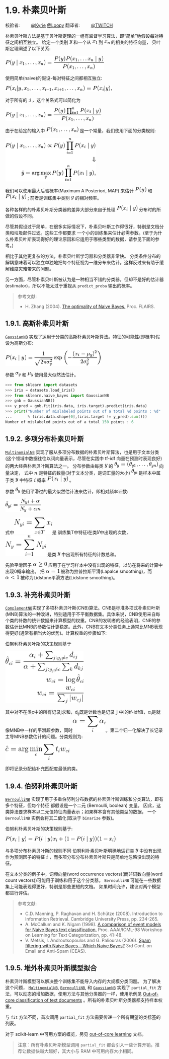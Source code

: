 # 1.9\. 朴素贝叶斯

校验者:
        [@Kyrie](https://github.com/apachecn/scikit-learn-doc-zh)
        [@Loopy](https://github.com/loopyme)
翻译者:
        [@TWITCH](https://github.com/apachecn/scikit-learn-doc-zh)

朴素贝叶斯方法是基于贝叶斯定理的一组有监督学习算法，即“简单”地假设每对特征之间相互独立。 给定一个类别 ![y](img/0775c03fc710a24df297dedcec515aaf.jpg) 和一个从 ![x_1](img/f15b9946d9078749f894a78579dc6778.jpg) 到 ![x_n](img/14f6506599a88a5297ea712fa70eece4.jpg) 的相关的特征向量， 贝叶斯定理阐述了以下关系:


![P(y \mid x_1, \dots, x_n) = \frac{P(y) P(x_1, \dots x_n \mid y)}{P(x_1, \dots, x_n)}](img/32f500a4e2eba65727c1e003699dff90.jpg)


使用简单(naive)的假设-每对特征之间都相互独立:

![P(x_i | y, x_1, \dots, x_{i-1}, x_{i+1}, \dots, x_n) = P(x_i | y) ,](img/9fd83615429a9be9e5698d35bec8642a.jpg)

对于所有的 :*i* ，这个关系式可以简化为


![P(y \mid x_1, \dots, x_n) = \frac{P(y) \prod_{i=1}^{n} P(x_i \mid y)}{P(x_1, \dots, x_n)}](img/1c12ea7ea179efd16ce513645034d41a.jpg)


由于在给定的输入中 ![P(x_1, \dots, x_n)](img/03dc262433e357325639af531c5bf70e.jpg) 是一个常量，我们使用下面的分类规则:


![P(y \mid x_1, \dots, x_n) \propto P(y) \prod_{i=1}^{n} P(x_i \mid y)\Downarrow\hat{y} = \arg\max_y P(y) \prod_{i=1}^{n} P(x_i \mid y),](img/983133e80141fbf289a10f379c11b34f.jpg)


我们可以使用最大后验概率(Maximum A Posteriori, MAP) 来估计 ![P(y)](img/d41288778c3d66bcae947c3078469126.jpg) 和 ![P(x_i \mid y)](img/db23fadfab6b660dbfa2934c4536beb1.jpg) ; 前者是训练集中类别 ![y](img/0775c03fc710a24df297dedcec515aaf.jpg) 的相对频率。

各种各样的的朴素贝叶斯分类器的差异大部分来自于处理 ![P(x_i \mid y)](img/db23fadfab6b660dbfa2934c4536beb1.jpg) 分布时的所做的假设不同。

尽管其假设过于简单，在很多实际情况下，朴素贝叶斯工作得很好，特别是文档分类和垃圾邮件过滤。这些工作都要求 一个小的训练集来估计必需参数。(至于为什么朴素贝叶斯表现得好的理论原因和它适用于哪些类型的数据，请参见下面的参考。)

相比于其他更复杂的方法，朴素贝叶斯学习器和分类器非常快。 分类条件分布的解耦意味着可以独立单独地把每个特征视为一维分布来估计。这样反过来有助于缓解维度灾难带来的问题。

另一方面，尽管朴素贝叶斯被认为是一种相当不错的分类器，但却不是好的估计器(estimator)，所以不能太过于重视从 `predict_proba` 输出的概率。

>参考文献:
>*   H. Zhang (2004). [The optimality of Naive Bayes.](http://www.cs.unb.ca/~hzhang/publications/FLAIRS04ZhangH.pdf) Proc. FLAIRS.

## 1.9.1\. 高斯朴素贝叶斯

[`GaussianNB`](https://scikit-learn.org/stable/modules/generated/sklearn.naive_bayes.GaussianNB.html#sklearn.naive_bayes.GaussianNB "sklearn.naive_bayes.GaussianNB") 实现了运用于分类的高斯朴素贝叶斯算法。特征的可能性(即概率)假设为高斯分布:

![P(x_i \mid y) &= \frac{1}{\sqrt{2\pi\sigma^2_y}} \exp\left(-\frac{(x_i - \mu_y)^2}{2\sigma^2_y}\right)](img/92c470d884176abfcc29a5218ccf0aef.jpg)

参数 ![\sigma_y](img/abd232bd41a9d1b51021b788e2a82dd9.jpg) 和 ![\mu_y](img/1d57cc4e24d28b8283f98bda247d84e7.jpg) 使用最大似然法估计。

```py
>>> from sklearn import datasets
>>> iris = datasets.load_iris()
>>> from sklearn.naive_bayes import GaussianNB
>>> gnb = GaussianNB()
>>> y_pred = gnb.fit(iris.data, iris.target).predict(iris.data)
>>> print("Number of mislabeled points out of a total %d points : %d"
...       % (iris.data.shape[0],(iris.target != y_pred).sum()))
Number of mislabeled points out of a total 150 points : 6

```

## 1.9.2\. 多项分布朴素贝叶斯

[`MultinomialNB`](https://scikit-learn.org/stable/modules/generated/sklearn.naive_bayes.MultinomialNB.html#sklearn.naive_bayes.MultinomialNB "sklearn.naive_bayes.MultinomialNB") 实现了服从多项分布数据的朴素贝叶斯算法，也是用于文本分类(这个领域中数据往往以词向量表示，尽管在实践中 tf-idf 向量在预测时表现良好)的两大经典朴素贝叶斯算法之一。 分布参数由每类 ![y](img/0775c03fc710a24df297dedcec515aaf.jpg) 的 ![\theta_y = (\theta_{y1},\ldots,\theta_{yn})](img/a25ab5d7faac5be22a6d242286376161.jpg) 向量决定， 式中 ![n](img/c87d9110f3d32ffa5fa08671e4af11fb.jpg) 是特征的数量(对于文本分类，是词汇量的大小) ![\theta_{yi}](img/860af894555b3d5f52e893bab6cafc11.jpg) 是样本中属于类 ![y](img/0775c03fc710a24df297dedcec515aaf.jpg) 中特征 ![i](img/43e13b580daefe5ba754b790dfbd216c.jpg) 概率 ![P(x_i \mid y)](img/db23fadfab6b660dbfa2934c4536beb1.jpg) 。

参数 ![\theta_y](img/bbdbd3f496f907578ff01cc798adde74.jpg) 使用平滑过的最大似然估计法来估计，即相对频率计数:

![\hat{\theta}_{yi} = \frac{ N_{yi} + \alpha}{N_y + \alpha n}](img/cb5a89fd247e8cbbea21b00a12d188e6.jpg)

式中![N_{yi} = \sum_{x \in T} x_i](img/bayes01.png)是 训练集T中特征i在类![y](img/0775c03fc710a24df297dedcec515aaf.jpg)中出现的次数，![N_{y} = \sum_{i=1}^{|T|} N_{yi}](img/bayes02.png) 是类 ![y](img/0775c03fc710a24df297dedcec515aaf.jpg) 中出现所有特征的计数总和。

先验平滑因子 ![\alpha \ge 0](img/43fc75930300610d8cb41a8d15899c15.jpg) 应用于在学习样本中没有出现的特征，以防在将来的计算中出现0概率输出。 把 ![\alpha = 1](img/3e0dffeddefe6ba1e809bd9b6276c771.jpg) 被称为拉普拉斯平滑(Lapalce smoothing)，而 ![\alpha &lt; 1](img/8fe0d726b364f224c93e31cd3248a1f6.jpg) 被称为Lidstone平滑方法(Lidstone smoothing)。

## 1.9.3\. 补充朴素贝叶斯

[`ComplementNB`](https://scikit-learn.org/stable/modules/generated/sklearn.naive_bayes.ComplementNB.html#sklearn.naive_bayes.ComplementNB)实现了多项朴素贝叶斯(CNB)算法。CNB是标准多项式朴素贝叶斯(MNB)算法的一种改进，特别适用于不平衡数据集。具体来说，CNB使用来自每个类的补数的统计数据来计算模型的权重。CNB的发明者的经验表明，CNB的参数估计比MNB的参数估计更稳定。此外，CNB在文本分类任务上通常比MNB表现得更好(通常有相当大的优势)。计算权重的步骤如下:

伯努利朴素贝叶斯的决策规则基于

![\begin{align}\begin{aligned}\hat{\theta}_{ci} = \frac{\alpha_i + \sum_{j:y_j \neq c} d_{ij}}{\alpha + \sum_{j:y_j \neq c} \sum_{k} d_{kj}}\\w_{ci} = \log \hat{\theta}_{ci}\\w_{ci} = \frac{w_{ci}}{\sum_{j} |w_{cj}|}\end{aligned}\end{align}](img/bayse03.png)

其中对不在类c中的所有记录j求和，d<sub>ij</sub>既是计数也是记录ｊ中i的tf-idf值，α<sub>i</sub>是就像MNB中一样的平滑超参数，同时![\alpha = \sum_{i} \alpha_i](img/bayse04.png)。第二个归一化解决了长记录主导MNB参数估计的问题。分类规则为:

![\hat{c} = \arg\min_c \sum_{i} t_i w_{ci}](img/bayse05.png)

即将记录分配给补充匹配度最低的类。

## 1.9.4\. 伯努利朴素贝叶斯

[`BernoulliNB`](https://scikit-learn.org/stable/modules/generated/sklearn.naive_bayes.BernoulliNB.html#sklearn.naive_bayes.BernoulliNB "sklearn.naive_bayes.BernoulliNB") 实现了用于多重伯努利分布数据的朴素贝叶斯训练和分类算法，即有多个特征，但每个特征 都假设是一个二元 (Bernoulli, boolean) 变量。 因此，这类算法要求样本以二元值特征向量表示；如果样本含有其他类型的数据， 一个 `BernoulliNB` 实例会将其二值化(取决于 `binarize` 参数)。

伯努利朴素贝叶斯的决策规则基于:

![P(x_i \mid y) = P(i \mid y) x_i + (1 - P(i \mid y)) (1 - x_i)](img/375fd0c32c15c4547b00ae36c0ec0a6a.jpg)

与多项分布朴素贝叶斯的规则不同 伯努利朴素贝叶斯明确地惩罚类 ![y](img/0775c03fc710a24df297dedcec515aaf.jpg) 中没有出现作为预测因子的特征 ![i](img/43e13b580daefe5ba754b790dfbd216c.jpg) ，而多项分布分布朴素贝叶斯只是简单地忽略没出现的特征。

在文本分类的例子中，词频向量(word occurrence vectors)(而非词数向量(word count vectors))可能用于训练和用于这个分类器。 `BernoulliNB` 可能在一些数据集上可能表现得更好，特别是那些更短的文档。 如果时间允许，建议对两个模型都进行评估。

>参考文献:
>*   C.D. Manning, P. Raghavan and H. Schütze (2008). Introduction to Information Retrieval. Cambridge University Press, pp. 234-265.
>*   A. McCallum and K. Nigam (1998). [A comparison of event models for Naive Bayes text classification.](http://citeseerx.ist.psu.edu/viewdoc/summary?doi=10.1.1.46.1529) Proc. AAAI/ICML-98 Workshop on Learning for Text Categorization, pp. 41-48.
>*   V. Metsis, I. Androutsopoulos and G. Paliouras (2006). [Spam filtering with Naive Bayes – Which Naive Bayes?](http://citeseerx.ist.psu.edu/viewdoc/summary?doi=10.1.1.61.5542) 3rd Conf. on Email and Anti-Spam (CEAS).

## 1.9.5\. 堆外朴素贝叶斯模型拟合

朴素贝叶斯模型可以解决整个训练集不能导入内存的大规模分类问题。 为了解决这个问题， [`MultinomialNB`](https://scikit-learn.org/stable/modules/generated/sklearn.naive_bayes.MultinomialNB.html#sklearn.naive_bayes.MultinomialNB "sklearn.naive_bayes.MultinomialNB"), [`BernoulliNB`](https://scikit-learn.org/stable/modules/generated/sklearn.naive_bayes.BernoulliNB.html#sklearn.naive_bayes.BernoulliNB "sklearn.naive_bayes.BernoulliNB"), 和 [`GaussianNB`](https://scikit-learn.org/stable/modules/generated/sklearn.naive_bayes.GaussianNB.html#sklearn.naive_bayes.GaussianNB "sklearn.naive_bayes.GaussianNB") 实现了 `partial_fit` 方法，可以动态的增加数据，使用方法与其他分类器的一样，使用示例见 [Out-of-core classification of text documents](https://scikit-learn.org/stable/auto_examples/applications/plot_out_of_core_classification.html#sphx-glr-auto-examples-applications-plot-out-of-core-classification-py) 。所有的朴素贝叶斯分类器都支持样本权重。

与 `fit` 方法不同，首次调用 `partial_fit` 方法需要传递一个所有期望的类标签的列表。

对于 scikit-learn 中可用方案的概览，另见 [out-of-core learning](docs/66?id=_71-使用外核学习实例进行拓展) 文档。

> 注意：所有朴素贝叶斯模型调用 `partial_fit` 都会引入一些计算开销。推荐让数据快越大越好，其大小与 RAM 中可用内存大小相同。
